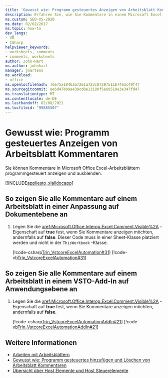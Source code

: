 ```yaml
---
title: 'Gewusst wie: Programm gesteuertes Anzeigen von Arbeitsblatt Kommentaren'
description: Erfahren Sie, wie Sie Kommentare in einem Microsoft Excel-Arbeitsblatt auf Dokument-oder Anwendungsebene Programm gesteuert anzeigen und ausblenden können.
ms.custom: SEO-VS-2020
ms.date: 02/02/2017
ms.topic: how-to
dev_langs:
- VB
- CSharp
helpviewer_keywords:
- worksheets, comments
- comments, worksheets
author: John-Hart
ms.author: johnhart
manager: jmartens
ms.workload:
- office
ms.openlocfilehash: 7de75a1846aa7261a723c87297511b7461c49f47
ms.sourcegitcommit: ae6d47b09a439cd0e13180f5e89510e3e347fd47
ms.translationtype: MT
ms.contentlocale: de-DE
ms.lasthandoff: 02/08/2021
ms.locfileid: "99885507"
---
```

# <a name="how-to-programmatically-display-worksheet-comments"></a>Gewusst wie: Programm gesteuertes Anzeigen von Arbeitsblatt Kommentaren
  Sie können Kommentare in Microsoft Office Excel-Arbeitsblättern programmgesteuert anzeigen und ausblenden.

 [!INCLUDE[appliesto_xlalldocapp](../vsto/includes/appliesto-xlalldocapp-md.md)]

## <a name="to-display-all-comments-on-a-worksheet-in-a-document-level-customization"></a>So zeigen Sie alle Kommentare auf einem Arbeitsblatt in einer Anpassung auf Dokumentebene an

1. Legen Sie die <xref:Microsoft.Office.Interop.Excel.Comment.Visible%2A> -Eigenschaft auf **true** fest, wenn Sie Kommentare anzeigen möchten, andernfalls auf **false**. Dieser Code muss in einer Sheet-Klasse platziert werden und nicht in der `ThisWorkbook` -Klasse.

     [!code-csharp[Trin_VstcoreExcelAutomation#31](../vsto/codesnippet/CSharp/Trin_VstcoreExcelAutomationCS/Sheet1.cs#31)]
     [!code-vb[Trin_VstcoreExcelAutomation#31](../vsto/codesnippet/VisualBasic/Trin_VstcoreExcelAutomation/Sheet1.vb#31)]

## <a name="to-display-all-comments-on-a-worksheet-in-an-application-level-vsto-add-in"></a>So zeigen Sie alle Kommentare auf einem Arbeitsblatt in einem VSTO-Add-In auf Anwendungsebene an

1. Legen Sie die <xref:Microsoft.Office.Interop.Excel.Comment.Visible%2A> -Eigenschaft auf **true** fest, wenn Sie Kommentare anzeigen möchten, andernfalls auf **false**.

     [!code-csharp[Trin_VstcoreExcelAutomationAddIn#21](../vsto/codesnippet/CSharp/trin_vstcoreexcelautomationaddin/ThisAddIn.cs#21)]
     [!code-vb[Trin_VstcoreExcelAutomationAddIn#21](../vsto/codesnippet/VisualBasic/trin_vstcoreexcelautomationaddin/ThisAddIn.vb#21)]

## <a name="see-also"></a>Weitere Informationen
- [Arbeiten mit Arbeitsblättern](../vsto/working-with-worksheets.md)
- [Gewusst wie: Programm gesteuertes hinzufügen und Löschen von Arbeitsblatt Kommentaren](../vsto/how-to-programmatically-add-and-delete-worksheet-comments.md)
- [Übersicht über Host Elemente und Host Steuerelemente](../vsto/host-items-and-host-controls-overview.md)
